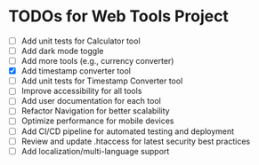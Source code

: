 # TODOs for Web Tools Project

- [ ] Add unit tests for Calculator tool
- [ ] Add dark mode toggle
- [ ] Add more tools (e.g., currency converter)
- [x] Add timestamp converter tool
- [ ] Add unit tests for Timestamp Converter tool
- [ ] Improve accessibility for all tools
- [ ] Add user documentation for each tool
- [ ] Refactor Navigation for better scalability
- [ ] Optimize performance for mobile devices
- [ ] Add CI/CD pipeline for automated testing and deployment
- [ ] Review and update .htaccess for latest security best practices
- [ ] Add localization/multi-language support
